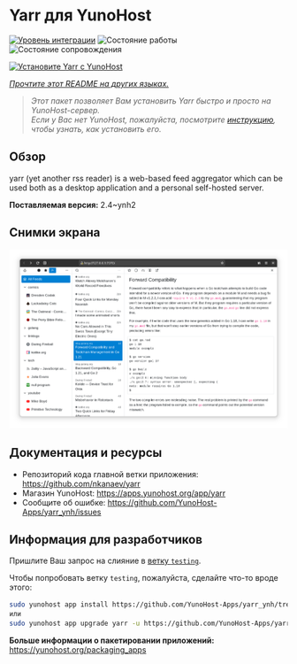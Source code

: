 <!--
Важно: этот README был автоматически сгенерирован <https://github.com/YunoHost/apps/tree/master/tools/readme_generator>
Он НЕ ДОЛЖЕН редактироваться вручную.
-->

# Yarr для YunoHost

[![Уровень интеграции](https://dash.yunohost.org/integration/yarr.svg)](https://ci-apps.yunohost.org/ci/apps/yarr/) ![Состояние работы](https://ci-apps.yunohost.org/ci/badges/yarr.status.svg) ![Состояние сопровождения](https://ci-apps.yunohost.org/ci/badges/yarr.maintain.svg)

[![Установите Yarr с YunoHost](https://install-app.yunohost.org/install-with-yunohost.svg)](https://install-app.yunohost.org/?app=yarr)

*[Прочтите этот README на других языках.](./ALL_README.md)*

> *Этот пакет позволяет Вам установить Yarr быстро и просто на YunoHost-сервер.*  
> *Если у Вас нет YunoHost, пожалуйста, посмотрите [инструкцию](https://yunohost.org/install), чтобы узнать, как установить его.*

## Обзор

yarr (yet another rss reader) is a web-based feed aggregator which can be used both as a desktop application and a personal self-hosted server.

**Поставляемая версия:** 2.4~ynh2

## Снимки экрана

![Снимок экрана Yarr](./doc/screenshots/screenshot.png)

## Документация и ресурсы

- Репозиторий кода главной ветки приложения: <https://github.com/nkanaev/yarr>
- Магазин YunoHost: <https://apps.yunohost.org/app/yarr>
- Сообщите об ошибке: <https://github.com/YunoHost-Apps/yarr_ynh/issues>

## Информация для разработчиков

Пришлите Ваш запрос на слияние в [ветку `testing`](https://github.com/YunoHost-Apps/yarr_ynh/tree/testing).

Чтобы попробовать ветку `testing`, пожалуйста, сделайте что-то вроде этого:

```bash
sudo yunohost app install https://github.com/YunoHost-Apps/yarr_ynh/tree/testing --debug
или
sudo yunohost app upgrade yarr -u https://github.com/YunoHost-Apps/yarr_ynh/tree/testing --debug
```

**Больше информации о пакетировании приложений:** <https://yunohost.org/packaging_apps>
